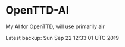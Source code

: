 # OpenTTD-AI
My AI for OpenTTD, will use primarily air

Latest backup: Sun Sep 22 12:33:01 UTC 2019
